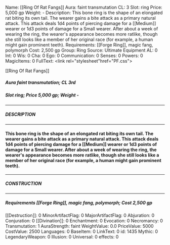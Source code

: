 Name: [[Ring Of Rat Fangs]]
Aura: faint transmutation
CL: 3
Slot: ring
Price: 5,000 gp
Weight: -
Description: This bone ring is the shape of an elongated rat biting its own tail. The wearer gains a bite attack as a primary natural attack. This attack deals 1d4 points of piercing damage for a [[Medium]] wearer or 1d3 points of damage for a Small wearer. After about a week of wearing the ring, the wearer's appearance becomes more ratlike, though she still looks like a member of her original race (for example, a human might gain prominent teeth).
Requirements: [[Forge Ring]], magic fang, polymorph
Cost: 2,500 gp
Group: Ring
Source: Ultimate Equipment
AL: 0
Int: 0
Wis: 0
Cha: 0
Ego: 0
Communication: 0
Senses: 0
Powers: 0
MagicItems: 0
FullText: <link rel="stylesheet"href="PF.css"><div class="heading"><p class="alignleft">[[Ring Of Rat Fangs]]</p><div style="clear: both;"></div></div><div><h5><b>Aura </b>faint transmutation; <b>CL </b>3rd</h5><h5><b>Slot </b>ring; <b>Price </b>5,000 gp; <b>Weight </b>-</h5></div><hr/><div><h5><b>DESCRIPTION</b></h5></div><hr/><div><h4><p>This bone ring is the shape of an elongated rat biting its own tail. The wearer gains a bite attack as a primary natural attack. This attack deals 1d4 points of piercing damage for a [[Medium]] wearer or 1d3 points of damage for a Small wearer. After about a week of wearing the ring, the wearer's appearance becomes more ratlike, though she still looks like a member of her original race (for example, a human might gain prominent teeth).</p></h4></div><hr/><div><h5><b>CONSTRUCTION</b></h5></div><hr/><div><h5><b>Requirements </b>[[Forge Ring]], <i>magic fang</i>, <i>polymorph</i>; <b>Cost </b>2,500 gp</h5></div>
[[Destruction]]: 0
MinorArtifactFlag: 0
MajorArtifactFlag: 0
Abjuration: 0
Conjuration: 0
[[Divination]]: 0
Enchantment: 0
Evocation: 0
Necromancy: 0
Transmutation: 1
AuraStrength: faint
WeightValue: 0.0
PriceValue: 5000
CostValue: 2500
Languages: 0
BaseItem: 0
LinkText: 0
id: 1435
Mythic: 0
LegendaryWeapon: 0
Illusion: 0
Universal: 0
effects: 0
